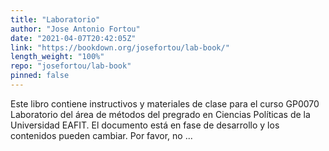 ```yaml
---
title: "Laboratorio"
author: "Jose Antonio Fortou"
date: "2021-04-07T20:42:05Z"
link: "https://bookdown.org/josefortou/lab-book/"
length_weight: "100%"
repo: "josefortou/lab-book"
pinned: false
---
```


Este libro contiene instructivos y materiales de clase para el curso GP0070 Laboratorio del área de métodos del pregrado en Ciencias Políticas de la Universidad EAFIT. El documento está en fase de desarrollo y los contenidos pueden cambiar. Por favor, no ...
